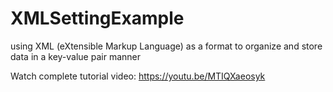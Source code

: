 # XMLSettingExample
using XML (eXtensible Markup Language) as a format to organize and store data in a key-value pair manner

Watch complete tutorial video: https://youtu.be/MTIQXaeosyk

